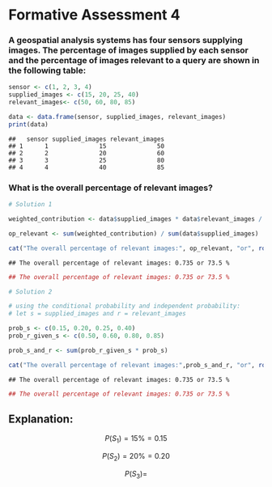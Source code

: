 Formative Assessment 4
================

### A geospatial analysis systems has four sensors supplying images. The percentage of images supplied by each sensor and the percentage of images relevant to a query are shown in the following table:

``` r
sensor <- c(1, 2, 3, 4)
supplied_images <- c(15, 20, 25, 40)
relevant_images<- c(50, 60, 80, 85)
```

``` r
data <- data.frame(sensor, supplied_images, relevant_images)
print(data)
```

    ##   sensor supplied_images relevant_images
    ## 1      1              15              50
    ## 2      2              20              60
    ## 3      3              25              80
    ## 4      4              40              85

### What is the overall percentage of relevant images?

``` r
# Solution 1

weighted_contribution <- data$supplied_images * data$relevant_images / 100

op_relevant <- sum(weighted_contribution) / sum(data$supplied_images)

cat("The overall percentage of relevant images:", op_relevant, "or", round(op_relevant* 100, 2), "%\n")
```

    ## The overall percentage of relevant images: 0.735 or 73.5 %

``` r
## The overall percentage of relevant images: 0.735 or 73.5 %
```

``` r
# Solution 2

# using the conditional probability and independent probability:
# let s = supplied_images and r = relevant_images

prob_s <- c(0.15, 0.20, 0.25, 0.40)
prob_r_given_s <- c(0.50, 0.60, 0.80, 0.85)

prob_s_and_r <- sum(prob_r_given_s * prob_s)

cat("The overall percentage of relevant images:",prob_s_and_r, "or", round(prob_s_and_r* 100, 2),"%\n")
```

    ## The overall percentage of relevant images: 0.735 or 73.5 %

``` r
## The overall percentage of relevant images: 0.735 or 73.5 %
```

## Explanation:

$$
P(S_1) = 15\% = 0.15
$$

$$
P(S_2) = 20\% = 0.20
$$

$$
P(S_3) = 
$$
